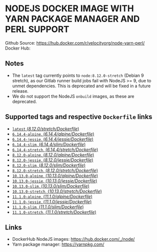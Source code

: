 # NODEJS DOCKER IMAGE WITH YARN PACKAGE MANAGER AND PERL SUPPORT

Github Source: https://hub.docker.com/r/velocityorg/node-yarn-perl/
Docker Hub:

## Notes
- The `latest` tag currently points to `node:8.12.0-stretch` (Debian 9 stretch), as our Gitlab runner build jobs fail with NodeJS >= 9, due to unmet dependencies. This is deprecated and will be fixed in a future release.
- We do not support the NodeJS `onbuild` images, as these are deprecated.

## Supported tags and respective `Dockerfile` links

-   [`latest` (*8.12.0/stretch/Dockerfile*)](https://github.com/velocityorg/docker-node-yarn/blob/master/8.12.0/stretch/Dockerfile)
-   [`6.14.4-alpine`, (*6.14.4/alpine/Dockerfile*)](https://github.com/velocityorg/docker-node-yarn/blob/master/6.14.4/alpine/Dockerfile)
-   [`6.14.4-jessie`, (*6.14.4/jessie/Dockerfile*)](https://github.com/velocityorg/docker-node-yarn/blob/master/6.14.4/jessie/Dockerfile)
-   [`6.14.4-slim`, (*6.14.4/slim/Dockerfile*)](https://github.com/velocityorg/docker-node-yarn/blob/master/6.14.4/slim/Dockerfile)
-   [`6.14.4-stretch`, (*6.14.4/stretch/Dockerfile*)](https://github.com/velocityorg/docker-node-yarn/blob/master/6.14.4/stretch/Dockerfile)
-   [`8.12.0-alpine`, (*8.12.0/alpine/Dockerfile*)](https://github.com/velocityorg/docker-node-yarn/blob/master/8.11.3/alpine/Dockerfile)
-   [`8.12.0-jessie`, (*8.12.0/jessie/Dockerfile*)](https://github.com/velocityorg/docker-node-yarn/blob/master/8.11.3/jessie/Dockerfile)
-   [`8.12.0-slim`, (*8.12.0/slim/Dockerfile*)](https://github.com/velocityorg/docker-node-yarn/blob/master/8.11.3/slim/Dockerfile)
-   [`8.12.0-stretch`, (*8.12.0/stretch/Dockerfile*)](https://github.com/velocityorg/docker-node-yarn/blob/master/8.11.3/stretch/Dockerfile)
-   [`10.13.0-alpine`, (*10.13.0/alpine/Dockerfile*)](https://github.com/velocityorg/docker-node-yarn/blob/master/10.13.0/alpine/Dockerfile)
-   [`10.13.0-jessie`, (*10.13.0/jessie/Dockerfile*)](https://github.com/velocityorg/docker-node-yarn/blob/master/10.13.0/jessie/Dockerfile)
-   [`10.13.0-slim`, (*10.13.0/slim/Dockerfile*)](https://github.com/velocityorg/docker-node-yarn/blob/master/10.13.0/slim/Dockerfile)
-   [`10.13.0-stretch`, (*10.13.0/stretch/Dockerfile*)](https://github.com/velocityorg/docker-node-yarn/blob/master/10.13.0/stretch/Dockerfile)
-   [`11.1.0-alpine`, (*11.1.0/alpine/Dockerfile*)](https://github.com/velocityorg/docker-node-yarn/blob/master/11.1.0/alpine/Dockerfile)
-   [`11.1.0-jessie`, (*11.1.0/jessie/Dockerfile*)](https://github.com/velocityorg/docker-node-yarn/blob/master/11.1.0/jessie/Dockerfile)
-   [`11.1.0-slim`, (*11.1.0/slim/Dockerfile*)](https://github.com/velocityorg/docker-node-yarn/blob/master/11.1.0/slim/Dockerfile)
-   [`11.1.0-stretch`, (*11.1.0/stretch/Dockerfile*)](https://github.com/velocityorg/docker-node-yarn/blob/master/11.1.0/stretch/Dockerfile)

## Links

- DockerHub NodeJS images: https://hub.docker.com/_/node/
- Yarn package manager: https://yarnpkg.com/
